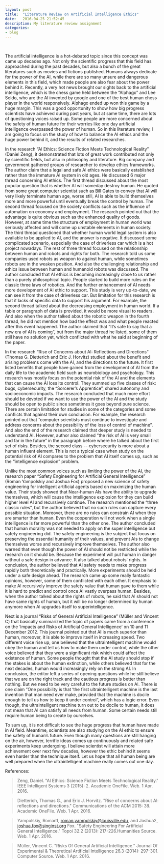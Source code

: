 ```yaml
---
layout: post
title:  "Literature Review on Artificial Intelligence Ethics"
date:   2016-04-25 21:52:45
description: My literature review assignment
categories:
- blog
---
```

<br/>

The artificial intelligence is a hot-debated topic since this concept was came up decades ago. Not only the scientific progress that this field has approached during the past decades, but also a bunch of the great literatures such as movies and fictions published. Humans always dedicate for the power of the AI, while there are so many unsure and dangerous elements in this field, which made people are also fear about the power behind it. Recently, a very hot news brought our sights back to the artificial intelligence, which is the chess game held between the “Alphago” and Lee Seldo, who are the AI invented by google and one of the best human chess player in the world responsively. Alphago ended up won this game by a huge margin. This was a good opportunity to show how big progress scientists have achieved during past years, but at same time, there are lots of questioning voices raised up. Some people are more concerned about the safety of human future for their worries like one day artificial intelligence overpassed the power of human. So in this literature review, I am going to focus on the study of how to balance the AI ethics and the huge power behind it, and the results of related researches.

In the research “AI Ethics: Science Fiction Meets Technological Reality” (Daniel Zeng), it demonstrated that lots of great work contributed not only by scientific fields, but also in philosophy and literature. Big company and government gathered groups of researcher to develop ethics frameworks. The author claim that a legal and safe AI ethics were basically established rather than the immature AI system in old ages. He discussed 6 major thread concerning AI ethics. The first thread discussed about the most popular question that is whether AI will someday destroy human. He quoted from some great computer scientist such as Bill Gates to convey that AI will very likely terminate human age, worse still, AI is able to build themselves more and more powerful until eventually break the control by human. The second thread focused on the society conflicts such as the influence of automation on economy and employment. The research pointed out that the advantage is quite obvious such as the enhanced quality of goods. However, at same time the structure of employment in human world was seriously affected and will come up unstable elements in human society. The third thread questioned that whether human world legal system is also available to be applied to AI, and the answer is negative. It discussed some complicated scenario, especially the case of driverless car which is a hot project nowadays. The rest of three thread focused on the relationship between human and robots and rights for both. The research told us some companies used robots as weapon to against human, while sometimes robots are in the weaken position. And also the challenging relationship and ethics issue between human and humanoid robots was discussed. The author concluded that AI ethics is becoming increasingly close to us rather than a purely philosophical topic. People started to build more rules on the classic three laws of robotics. And the further enhancement of AI needs more development of AI ethic to support. This study is very up-to-date, we can see it from the case of driverless car. But limitation for this research is that it lacks of specific data to support his argument. For example, the second thread talked about the decreasing employment in human world. If a table or paragraph of data is provided, it would be more visual to readers. And also when the author talked about the robotic weapon in the fourth thread, he did not mention how bad the effect was and what people reacted after this event happened. The author claimed that “It’s safe to say that a new era of AI is coming”, but from the major thread he listed, some of them still have no solution yet, which conflicted with what he said at beginning of the paper.

In the research “Rise of Concerns about AI: Reflections and Directions” (Thomas G. Dietterich and Eric J. Horvitz) studied about the benefit and arising problems come with the AI, and the directions to the future. It first listed benefits that people have gained from the development of AI from the daily life to the academic field such as neurobiology and psychology. This research was mostly focus on the potential risk of the AI and the elements that can cause the AI loss its control. They summed up five classes of risk: bugs, cybersecurity, the “Sorcerer’s Apprentice”, shared autonomy and socioeconomic impacts. The research concluded that much more effort should be devoted if we want to use the power of the AI and the study should be open to public since sometimes it goes beyond pure science. There are certain limitation for studies in some of the categories and some conflicts that against their own conclusion. For example, the research pointed out that “computer scientists must continue to investigate and address concerns about the possibility of the loss of control of machine”. And also the end of the research claimed that deeper study is needed to understand AI. However, author also claimed “the risk of AI is  very small and far in the future” in the paragraph before where he talked about the first set of risks. Besides,  the second class -- cybersecurity is more about a human influent element. This is not a typical case when study on the potential risk of AI compares to  the problem that AI itself comes up,  such as the “intelligence explosion” problem.

Unlike the most common voices such as limiting the power of the AI, the research paper “Safety Engineering for Artificial General Intelligence” (Roman Yampolskiy and Joshua Fox) proposed a new science of safety engineering for intelligent artificial agents based on maximizing the human value. Their study showed that Near-human AIs have the ability to upgrade themselves, which will cause the intelligence explosion for they can build higher level AI and recursively continue. The research mentioned the “three classic rules”, but the author believed that no such rules can capture every possible situation. Moreover, there are no rules can constrain AI when they are smarter than human. Even the cooperation will not work when a single intelligence is far more powerful than the other one. The author concluded that human morality was not needed to apply on the super intelligence but safety engineering did. The safety engineering is the subject that focus on preserving the essential humanity of their values, and prevent AIs to change themselves worse and recursively improve themselves. The author also warned that even though the power of AI should not be restricted while the research on it should be. Because the experiment will put human in danger without a safe design in advance. It also talked about robots’ rights. In conclusion, the author believed that AI safety needs to make progress rapidly both theoretically and practically. More experiments should be held under a safe design ahead. The research came up some really fantastic opinions, however, some of them conflicted with each other. It emphasis to make AI recursively improve the safety value that human gave to them while it is hard to predict and control once AI vastly overpass human. Besides, when the author talked about the rights of robots, he said that AI should not have same rights of human, but it will be no longer determined by human anymore when AI upgrades itself to superintelligence.

Next is a journal “Risks of General Artificial Intelligence” (Müller and Vincent C)  that basically summarized the topic of papers came from a conference on the ‘Impacts and Risks of Artificial General Intelligence’ on 10 and 11 December 2012. This journal pointed out that AI is much superior than human, moreover, it is able to improve itself in increasing speed. Two different voice rise up, one believed that the ultraintelligent machine would obey the human and tell us how to make them under control, while the other voice believed that they were a significant risk which could affect the existence of human. Some people thought that the AI study should stop if the stakes is about the human extinction, while others believed that for the next decades, human would increasingly rely on the strong AI. In conclusion,  the editor left a series of opening questions while he still believe that we are on the right track and the cautious progress is better than nothing. But we need to be very careful to the future studies on AI.  There is one claim “One possibility is that ‘the first ultraintelligent machine is the last invention that man need ever make, provided that the machine is docile enough to tell us how to keep it under control”, which has a logic error. Even though, the ultraintelligent machine turn out to be docile to human, it does not mean that AI can satisfy all needs from human. Some certain needs still require human being to create by ourselves.

To sum up, it is not difficult to see the huge progress that human have made in AI field. Meantime, scientists are also studying on the AI ethic to ensure the safety of human’s future. Even though many questions are still hanging on the air, however, terrific ideas comes up continuously and related safe experiments keep undergoing. I believe scientist will attain more achievement over next few decades, however the ethic behind it seems even harder than the technique itself. Let us hope that all human being are well prepared when the ultraintelligent machine really comes out one day.  		


References:

> Zeng, Daniel. "AI Ethics: Science Fiction Meets Technological Reality." IEEE Intelligent Systems 3 (2015): 2. Academic OneFile. Web. 1 Apr. 2016.

> Dietterich, Thomas G., and Eric J. Horvitz. "Rise of concerns about AI: reflections and directions." Communications of the ACM 2015: 38. Academic OneFile. Web. 1 Apr. 2016.

> Yampolskiy, Roman1, roman.yampolskiy@louisville.edu, and Joshua2, joshua.fox@singinst.org Fox. "Safety Engineering For Artificial General Intelligence." Topoi 32.2 (2013): 217-226.Humanities Source. Web. 1 Apr. 2016.

> Müller, Vincent C. "Risks Of General Artificial Intelligence." Journal Of Experimental & Theoretical Artificial Intelligence 26.3 (2014): 297-301. Computer Source. Web. 1 Apr. 2016.
